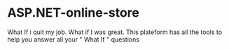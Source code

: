 # ASP.NET-online-store
What If i quit my job. What if I was great. This plateform has all the tools to help you answer all your " What If " questions

